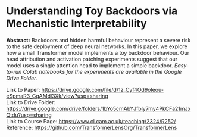 # Understanding Toy Backdoors via Mechanistic Interpretability
**Abstract:** Backdoors and hidden harmful behaviour represent a severe risk to the safe deployment of deep neural networks. In this paper, we explore how a small Transformer model implements a toy backdoor behaviour. Our head attribution and activation patching experiments suggest that our model uses a single attention head to implement a simple backdoor. *Easy-to-run Colab notebooks for the experiments are available in the Google Drive Folder.*

Link to Paper: https://drive.google.com/file/d/1z_Cyf4Od9oleou-eSpmaR3_GqAMdl3Xk/view?usp=sharing <br>
Link to Drive Folder: https://drive.google.com/drive/folders/1bYo5cmAbYJfbly7my4PkCFa21mJxQtdu?usp=sharing <br>
Link to Course Page: https://www.cl.cam.ac.uk/teaching/2324/R252/ <br>
Reference: https://github.com/TransformerLensOrg/TransformerLens
